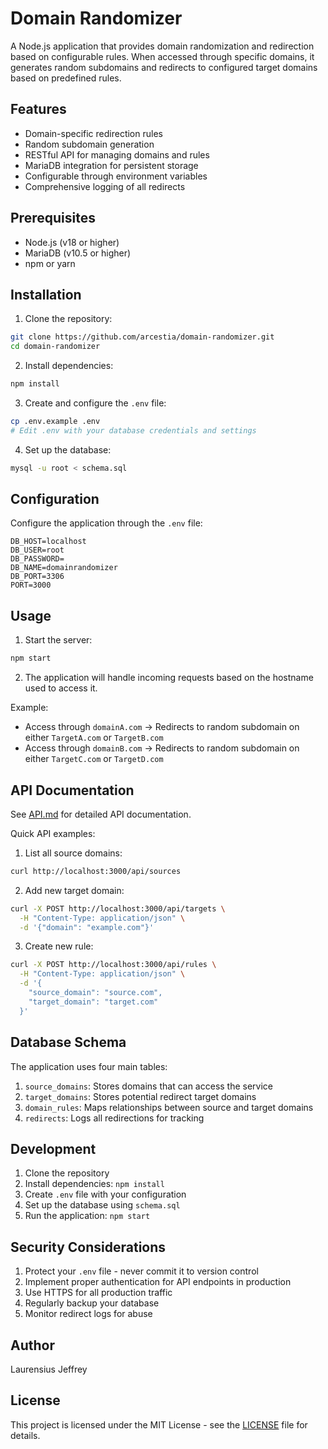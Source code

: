 # Domain Randomizer

A Node.js application that provides domain randomization and redirection based on configurable rules. When accessed through specific domains, it generates random subdomains and redirects to configured target domains based on predefined rules.

## Features

- Domain-specific redirection rules
- Random subdomain generation
- RESTful API for managing domains and rules
- MariaDB integration for persistent storage
- Configurable through environment variables
- Comprehensive logging of all redirects

## Prerequisites

- Node.js (v18 or higher)
- MariaDB (v10.5 or higher)
- npm or yarn

## Installation

1. Clone the repository:
```bash
git clone https://github.com/arcestia/domain-randomizer.git
cd domain-randomizer
```

2. Install dependencies:
```bash
npm install
```

3. Create and configure the `.env` file:
```bash
cp .env.example .env
# Edit .env with your database credentials and settings
```

4. Set up the database:
```bash
mysql -u root < schema.sql
```

## Configuration

Configure the application through the `.env` file:

```env
DB_HOST=localhost
DB_USER=root
DB_PASSWORD=
DB_NAME=domainrandomizer
DB_PORT=3306
PORT=3000
```

## Usage

1. Start the server:
```bash
npm start
```

2. The application will handle incoming requests based on the hostname used to access it.

Example:
- Access through `domainA.com` → Redirects to random subdomain on either `TargetA.com` or `TargetB.com`
- Access through `domainB.com` → Redirects to random subdomain on either `TargetC.com` or `TargetD.com`

## API Documentation

See [API.md](API.md) for detailed API documentation.

Quick API examples:

1. List all source domains:
```bash
curl http://localhost:3000/api/sources
```

2. Add new target domain:
```bash
curl -X POST http://localhost:3000/api/targets \
  -H "Content-Type: application/json" \
  -d '{"domain": "example.com"}'
```

3. Create new rule:
```bash
curl -X POST http://localhost:3000/api/rules \
  -H "Content-Type: application/json" \
  -d '{
    "source_domain": "source.com",
    "target_domain": "target.com"
  }'
```

## Database Schema

The application uses four main tables:

1. `source_domains`: Stores domains that can access the service
2. `target_domains`: Stores potential redirect target domains
3. `domain_rules`: Maps relationships between source and target domains
4. `redirects`: Logs all redirections for tracking

## Development

1. Clone the repository
2. Install dependencies: `npm install`
3. Create `.env` file with your configuration
4. Set up the database using `schema.sql`
5. Run the application: `npm start`

## Security Considerations

1. Protect your `.env` file - never commit it to version control
2. Implement proper authentication for API endpoints in production
3. Use HTTPS for all production traffic
4. Regularly backup your database
5. Monitor redirect logs for abuse

## Author

Laurensius Jeffrey

## License

This project is licensed under the MIT License - see the [LICENSE](LICENSE) file for details.
